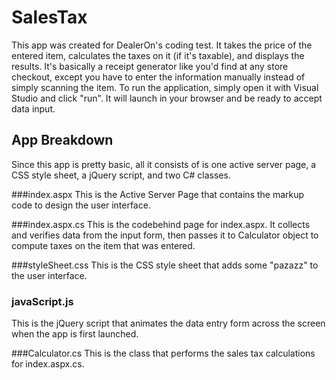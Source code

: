# SalesTax
This app was created for DealerOn's coding test. It takes the price of the entered item, calculates the taxes on it (if it's taxable), and displays the results. 
It's basically a receipt generator like you'd find at any store checkout, except you have to enter the information manually instead of simply scanning the item.
To run the application, simply open it with Visual Studio and click "run". It will launch in your browser and be ready to accept data input.

## App Breakdown
Since this app is pretty basic, all it consists of is one active server page, a CSS style sheet, a jQuery script, and two C# classes.

###index.aspx
This is the Active Server Page that contains the markup code to design the user interface.

###index.aspx.cs
This is the codebehind page for index.aspx. It collects and verifies data from the input form, then passes it to Calculator object to compute taxes on the item that was entered.

###styleSheet.css
This is the CSS style sheet that adds some "pazazz" to the user interface.

### javaScript.js
This is the jQuery script that animates the data entry form across the screen when the app is first launched.

###Calculator.cs
This is the class that performs the sales tax calculations for index.aspx.cs.
